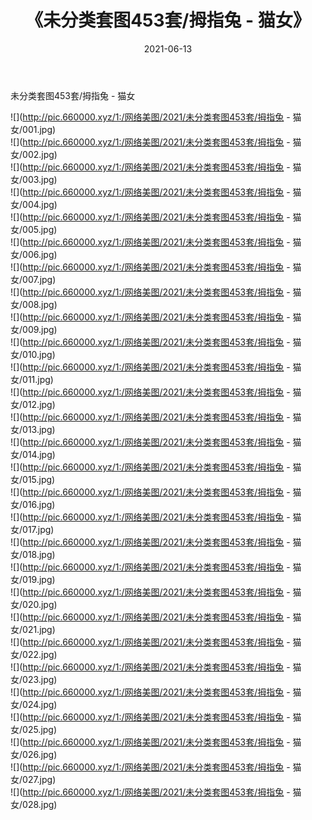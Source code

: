 ﻿---
layout: post
title:  《未分类套图453套/拇指兔 - 猫女》
date:   2021-06-13
img: http://pic.660000.xyz/1:/网络美图/2021/未分类套图453套/拇指兔 - 猫女/000.jpg
categories: [美女, 清纯, 唯美]
---

未分类套图453套/拇指兔 - 猫女

 ![](http://pic.660000.xyz/1:/网络美图/2021/未分类套图453套/拇指兔 - 猫女/001.jpg) <br>![](http://pic.660000.xyz/1:/网络美图/2021/未分类套图453套/拇指兔 - 猫女/002.jpg) <br>![](http://pic.660000.xyz/1:/网络美图/2021/未分类套图453套/拇指兔 - 猫女/003.jpg) <br>![](http://pic.660000.xyz/1:/网络美图/2021/未分类套图453套/拇指兔 - 猫女/004.jpg) <br>![](http://pic.660000.xyz/1:/网络美图/2021/未分类套图453套/拇指兔 - 猫女/005.jpg) <br>![](http://pic.660000.xyz/1:/网络美图/2021/未分类套图453套/拇指兔 - 猫女/006.jpg) <br>![](http://pic.660000.xyz/1:/网络美图/2021/未分类套图453套/拇指兔 - 猫女/007.jpg) <br>![](http://pic.660000.xyz/1:/网络美图/2021/未分类套图453套/拇指兔 - 猫女/008.jpg) <br>![](http://pic.660000.xyz/1:/网络美图/2021/未分类套图453套/拇指兔 - 猫女/009.jpg) <br>![](http://pic.660000.xyz/1:/网络美图/2021/未分类套图453套/拇指兔 - 猫女/010.jpg) <br>![](http://pic.660000.xyz/1:/网络美图/2021/未分类套图453套/拇指兔 - 猫女/011.jpg) <br>![](http://pic.660000.xyz/1:/网络美图/2021/未分类套图453套/拇指兔 - 猫女/012.jpg) <br>![](http://pic.660000.xyz/1:/网络美图/2021/未分类套图453套/拇指兔 - 猫女/013.jpg) <br>![](http://pic.660000.xyz/1:/网络美图/2021/未分类套图453套/拇指兔 - 猫女/014.jpg) <br>![](http://pic.660000.xyz/1:/网络美图/2021/未分类套图453套/拇指兔 - 猫女/015.jpg) <br>![](http://pic.660000.xyz/1:/网络美图/2021/未分类套图453套/拇指兔 - 猫女/016.jpg) <br>![](http://pic.660000.xyz/1:/网络美图/2021/未分类套图453套/拇指兔 - 猫女/017.jpg) <br>![](http://pic.660000.xyz/1:/网络美图/2021/未分类套图453套/拇指兔 - 猫女/018.jpg) <br>![](http://pic.660000.xyz/1:/网络美图/2021/未分类套图453套/拇指兔 - 猫女/019.jpg) <br>![](http://pic.660000.xyz/1:/网络美图/2021/未分类套图453套/拇指兔 - 猫女/020.jpg) <br>![](http://pic.660000.xyz/1:/网络美图/2021/未分类套图453套/拇指兔 - 猫女/021.jpg) <br>![](http://pic.660000.xyz/1:/网络美图/2021/未分类套图453套/拇指兔 - 猫女/022.jpg) <br>![](http://pic.660000.xyz/1:/网络美图/2021/未分类套图453套/拇指兔 - 猫女/023.jpg) <br>![](http://pic.660000.xyz/1:/网络美图/2021/未分类套图453套/拇指兔 - 猫女/024.jpg) <br>![](http://pic.660000.xyz/1:/网络美图/2021/未分类套图453套/拇指兔 - 猫女/025.jpg) <br>![](http://pic.660000.xyz/1:/网络美图/2021/未分类套图453套/拇指兔 - 猫女/026.jpg) <br>![](http://pic.660000.xyz/1:/网络美图/2021/未分类套图453套/拇指兔 - 猫女/027.jpg) <br>![](http://pic.660000.xyz/1:/网络美图/2021/未分类套图453套/拇指兔 - 猫女/028.jpg) <br>
